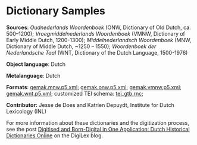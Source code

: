 # Dictionary Samples


**Sources**: _Oudnederlands Woordenboek_ (ONW, Dictionary of Old Dutch, ca. 500–1200); *Vroegmiddelnederlands Woordenboek* (VMNW, Dictionary of Early Middle Dutch, 1200-1300); *Middelnederlandsch Woordenboek* (MNW, Dictionary of Middle Dutch, ~1250 – 1550); *Woordenboek der Nederlandsche Taal* (WNT, Dictionary of the Dutch Language, 1500-1976) 

**Object language**: Dutch

**Metalanguage**: Dutch

**Formats**: [gemak.mnw.p5.xml](gemak.mnw.p5.xml); [gemak.onw.p5.xml](gemak.onw.p5.xml); [gemak.vmnw.p5.xml](gemak.vmnw.p5.xml); [gemak.wnt.p5.xml](gemak.wnt.p5.xml); customized TEI schema: [tei_gtb.rnc](tei_gtb.rnc); 

**Contributor:** Jesse de Does and Katrien Depuydt, Institute for Dutch Lexicology (INL)

For more information about these dictionaries and the digitization process, see the post [Digitised and Born-Digital in One Application: Dutch Historical Dictionaries Online](https://digilex.hypotheses.org/204) on the DigiLex blog. 